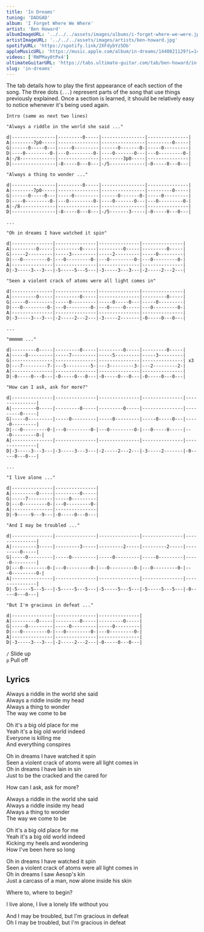 ```yaml
---
title: 'In Dreams'
tuning: 'DADGAD'
album: 'I Forget Where We Where'
artist: 'Ben Howard'
albumImageURL: '../../../assets/images/albums/i-forget-where-we-were.jpg'
artistImageURL: '../../../assets/images/artists/ben-howard.jpg'
spotifyURL: 'https://spotify.link/2XFdybYz5Db'
appleMusicURL: 'https://music.apple.com/album/in-dreams/1440821129?i=1440821138&l'
videos: ['RWPMay0tPx4']
ultimateGuitarURL: 'https://tabs.ultimate-guitar.com/tab/ben-howard/in-dreams-tabs-1680648'
slug: 'in-dreams'
---
```


The tab details how to play the first appearance of each section of the song. The three dots (`...`) represent parts of the song that use things previously explained. Once a section is learned, it should be relatively easy to notice whenever it's being used again.

```
Intro (same as next two lines)

"Always a riddle in the world she said ..."

d|----------------|---------0-----|----------------|---------------|
A|--------7p0-----|---------------|----------------|---------0-----|
G|------0-----0---|-----0---------|------0-------0-|-----0---------|
D|----0---------0-|---0---------0-|----0-------0---|---0---------0-|
A|-/8-------------|---------------|--------3p0-----|---------------|
D|----------------|-8-----8---8---|-/5-------------|-0-----0---0---|

"Always a thing to wonder ..."

d|----------------|---------0-----|----------------|---------------|
A|--------7p0-----|---------------|----------------|---------0-----|
G|------0-----0---|-----0---------|------0-------0-|-----0---------|
D|----0---------0-|---0---------0-|----0-------0---|---0---------0-|
A|-/8-------------|---------------|----------------|---------------|
D|----------------|-8-----8---8---|-/5-------3-----|-0-----0---0---|

...

"Oh in dreams I have watched it spin"

d|---------------|---------------|---------------|---------------|
A|---------0-----|---------0-----|---------0-----|---------0-----|
G|-----2---------|-----3---------|-----2---------|-----0---------|
D|---0---------0-|---0---------0-|---0---------0-|---0---------0-|
A|---------------|---------------|---------------|---------------|
D|-3-----3---3---|-5-----5---5---|-3-----3---3---|-2-----2---2---|

"Seen a violent crack of atoms were all light comes in"

d|---------------|---------------|---------------|---------------|
A|---------0-----|---------0-----|---------------|---------0-----|
G|-----0---------|-----0---------|-----0-----0---|-----0---------|
D|---0---------0-|---0---------0-|---0-----0-----|---0---------0-|
A|---------------|---------------|---------------|---------------|
D|-3-----3---3---|-2-----2---2---|-3-----2-------|-0-----0---0---|

...

"mmmmm ..."

d|---------0-----|---------0-----|---------0-----|---------0-----|
A|-----8---------|-----7---------|-----5---------|-----3---------|
G|---------------|---------------|---------------|---------------| x3
D|---7---------7-|---5---------5-|---3---------3-|---2---------2-|
A|---------------|---------------|---------------|---------------|
D|-0-----0---0---|-0-----0---0---|-0-----0---0---|-0-----0---0---|

"How can I ask, ask for more?"

d|---------------|---------------|---------------|---------------|---------------|
A|---------0-----|---------0-----|---------0-----|---------------|---------0-----|
G|-----0---------|-----0---------|-----0---------|-----0-----0---|-----0---------|
D|---0---------0-|---0---------0-|---0---------0-|---0-----0-----|---0---------0-|
A|---------------|---------------|---------------|---------------|---------------|
D|-3-----3---3---|-3-----3---3---|-2-----2---2---|-3-----2-------|-0-----0---0---|

...

"I live alone ..."

d|---------------|---------------|
A|---------0-----|---------0-----|
G|-----7---------|-----0---------|
D|---0---------0-|---0---------0-|
A|---------------|---------------|
D|-9-----9---9---|-0-----0---0---|

"And I may be troubled ..."

d|---------------|---------------|---------------|---------------|---------------|
A|---------3-----|---------3-----|---------2-----|---------2-----|---------0-----|
G|-----0---------|-----0---------|-----0---------|-----0---------|-----0---------|
D|---0---------0-|---0---------0-|---0---------0-|---0---------0-|---0---------0-|
A|---------------|---------------|---------------|---------------|---------------|
D|-5-----5---5---|-5-----5---5---|-5-----5---5---|-5-----5---5---|-0-----0---0---|

"But I'm gracious in defeat ..."

d|---------------|---------------|---------------|
A|---------0-----|---------0-----|---------0-----|
G|-----0---------|-----0---------|-----0---------|
D|---0---------0-|---0---------0-|---0---------0-|
A|---------------|---------------|---------------|
D|-3-----3---3---|-2-----2---2---|-0-----0---0---|
```

`/` Slide up  
`p` Pull off

## Lyrics

Always a riddle in the world she said  
Always a riddle inside my head  
Always a thing to wonder  
The way we come to be

Oh it's a big old place for me  
Yeah it's a big old world indeed  
Everyone is killing me  
And everything conspires

Oh in dreams I have watched it spin  
Seen a violent crack of atoms were all light comes in  
Oh in dreams I have lain in sin  
Just to be the cracked and the cared for

How can I ask, ask for more?

Always a riddle in the world she said  
Always a riddle inside my head  
Always a thing to wonder  
The way we come to be

Oh it's a big old place for me  
Yeah it's a big old world indeed  
Kicking my heels and wondering  
How I've been here so long

Oh in dreams I have watched it spin  
Seen a violent crack of atoms were all light comes in  
Oh in dreams I saw Aesop's kin  
Just a carcass of a man, now alone inside his skin

Where to, where to begin?

I live alone, I live a lonely life without you

And I may be troubled, but I'm gracious in defeat  
Oh I may be troubled, but I'm gracious in defeat
